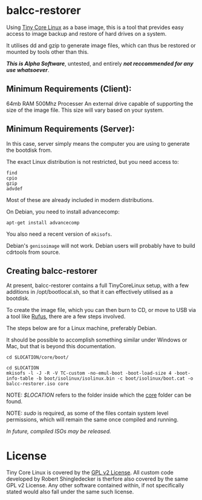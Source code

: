 # balcc-restorer

Using [Tiny Core Linux](http://distro.ibiblio.org/tinycorelinux/) as a base image, this is a tool that prevides easy access to image backup and restore of hard drives on a system.

It utilises dd and gzip to generate image files, which can thus be restored or mounted by tools other than this.

***This is Alpha Software***, untested, and entirely ***not reccommended for any use whatsoever***.

## Minimum Requirements (Client):

64mb RAM
500Mhz Processer
An external drive capable of supporting the size of the image file. This size will vary based on your system.

## Minimum Requirements (Server):

In this case, server simply means the computer you are using to generate the bootdisk from.

The exact Linux distribution is not restricted, but you need access to:

```
find
cpio
gzip
advdef
```

Most of these are already included in modern distributions.

On Debian, you need to install advancecomp:

```
apt-get install advancecomp
```

You also need a recent version of ```mkisofs```. 

Debian's ```genisoimage``` will not work. Debian users will probably have to build cdrtools from source.

## Creating balcc-restorer

At present, balcc-restorer contains a full TinyCoreLinux setup, with a few additions in /opt/bootlocal.sh, so that it can effectively utilised as a bootdisk.

To create the image file, which you can then burn to CD, or move to USB via a tool like [Rufus](https://github.com/pbatard/rufus), there are a few steps involved.

The steps below are for a Linux machine, preferably Debian.

It should be possible to accomplish something similar under Windows or Mac, but that is beyond this documentation.

```
cd $LOCATION/core/boot/

cd $LOCATION
mkisofs -l -J -R -V TC-custom -no-emul-boot -boot-load-size 4 -boot-info-table -b boot/isolinux/isolinux.bin -c boot/isolinux/boot.cat -o balcc-restorer.iso core
```

NOTE: *$LOCATION* refers to the folder inside which the [core](core) folder can be found.

NOTE: *sudo* is required, as some of the files contain system level permissions, which will remain the same once compiled and running.

*In future, compiled ISOs may be released.*

# License

Tiny Core Linux is covered by the [GPL v2 License](http://www.gnu.org/licenses/gpl-2.0.html). All custom code developed by Robert Shingledecker is therfore also covered by the same GPL v2 License. Any other software contained within, if not specifically stated would also fall under the same such license. 